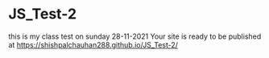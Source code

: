 # JS_Test-2
this is my  class test on sunday 28-11-2021
 Your site is ready to be published at https://shishpalchauhan288.github.io/JS_Test-2/
